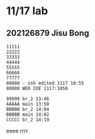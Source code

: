 # 11/17 lab

## 202126879 Jisu Bong

```
11111
22222
33333
44444
55555
66666
77777
88888 - ssh edited 1117 10:55
88888 WED IDE 1117:1058

99999 br_2 13:46
AAAAA main 13:50
BBBBB br_2 14:04
BBBBB main 14:02
CCCCC br_2 14:19
```
eeee
rrrr
